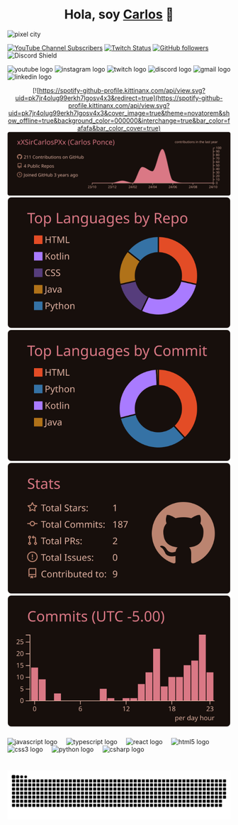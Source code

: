 <div align="center">
<h1 align="center">Hola, soy <a href="">Carlos</a> 👋</h1>
</div>
<!--<img src="https://flic.kr/p/2pMueU9"width="854" height="240">-->
<img width="1024" height="372" src="https://github.com/xXSirCarlosPXx/xXSirCarlosPXx/blob/profile-cards/images/Pixel-City3.gif" alt="pixel city" />

[![YouTube Channel Subscribers](https://img.shields.io/youtube/channel/subscribers/UCGlTKU0bgjSWBFahlCq-3ow?style=social)](https://youtube.com/@xXSirCarlosPXx)
[![Twitch Status](https://img.shields.io/twitch/status/xXSirCarlosPXx?style=social)](https://www.twitch.tv/xXSirCarlosPXx)
[![GitHub followers](https://img.shields.io/github/followers/xXSirCarlosPXx?style=social)](https://github.com/xXSirCarlosPXx)
![Discord Shield](https://discordapp.com/api/guilds/1093350624185299005/widget.png?style=shield)
<div align="left">
  <img src="https://img.shields.io/static/v1?message=Youtube&logo=youtube&label=&color=FF0000&logoColor=white&labelColor=&style=for-the-badge" height="35" alt="youtube logo"  />
  <img src="https://img.shields.io/static/v1?message=Instagram&logo=instagram&label=&color=E4405F&logoColor=white&labelColor=&style=for-the-badge" height="35" alt="instagram logo"  />
  <img src="https://img.shields.io/static/v1?message=Twitch&logo=twitch&label=&color=9146FF&logoColor=white&labelColor=&style=for-the-badge" height="35" alt="twitch logo"  />
  <img src="https://img.shields.io/static/v1?message=Discord&logo=discord&label=&color=7289DA&logoColor=white&labelColor=&style=for-the-badge" height="35" alt="discord logo"  />
  <img src="https://img.shields.io/static/v1?message=Gmail&logo=gmail&label=&color=D14836&logoColor=white&labelColor=&style=for-the-badge" height="35" alt="gmail logo"  />
  <img src="https://img.shields.io/static/v1?message=LinkedIn&logo=linkedin&label=&color=0077B5&logoColor=white&labelColor=&style=for-the-badge" height="35" alt="linkedin logo"  />
</div>

<div align="center">
  
  [![https://spotify-github-profile.kittinanx.com/api/view.svg?uid=pk7jr4olug99erkh7lgosv4x3&redirect=true](https://spotify-github-profile.kittinanx.com/api/view.svg?uid=pk7jr4olug99erkh7lgosv4x3&cover_image=true&theme=novatorem&show_offline=true&background_color=000000&interchange=true&bar_color=fafafa&bar_color_cover=true)
  [![](https://raw.githubusercontent.com/xXSirCarlosPXx/xXSirCarlosPXx/profile-cards/profile-summary-card-output/date_night/0-profile-details.svg)](https://github.com/xXSirCarlosPXx/github-profile-summary-cards)
  [![](https://raw.githubusercontent.com/xXSirCarlosPXx/xXSirCarlosPXx/profile-cards/profile-summary-card-output/date_night/1-repos-per-language.svg)](https://github.com/xXSirCarlosPXx/github-profile-summary-cards) [![](https://raw.githubusercontent.com/xXSirCarlosPXx/xXSirCarlosPXx/profile-cards/profile-summary-card-output/date_night/2-most-commit-language.svg)](https://github.com/xXSirCarlosPXx/github-profile-summary-cards)
  [![](https://raw.githubusercontent.com/xXSirCarlosPXx/xXSirCarlosPXx/profile-cards/profile-summary-card-output/date_night/3-stats.svg)](https://github.com/xXSirCarlosPXx/github-profile-summary-cards) [![](https://raw.githubusercontent.com/xXSirCarlosPXx/xXSirCarlosPXx/profile-cards/profile-summary-card-output/date_night/4-productive-time.svg)](https://github.com/xXSirCarlosPXx/github-profile-summary-cards)

</div>

###


<!--<img align="right" height="150" src="https://i.imgflip.com/65efzo.gif"  />-->


###

<div align="left">
  <img src="https://cdn.jsdelivr.net/gh/devicons/devicon/icons/javascript/javascript-original.svg" height="30" alt="javascript logo"  />
  <img width="12" />
  <img src="https://cdn.jsdelivr.net/gh/devicons/devicon/icons/typescript/typescript-original.svg" height="30" alt="typescript logo"  />
  <img width="12" />
  <img src="https://cdn.jsdelivr.net/gh/devicons/devicon/icons/react/react-original.svg" height="30" alt="react logo"  />
  <img width="12" />
  <img src="https://cdn.jsdelivr.net/gh/devicons/devicon/icons/html5/html5-original.svg" height="30" alt="html5 logo"  />
  <img width="12" />
  <img src="https://cdn.jsdelivr.net/gh/devicons/devicon/icons/css3/css3-original.svg" height="30" alt="css3 logo"  />
  <img width="12" />
  <img src="https://cdn.jsdelivr.net/gh/devicons/devicon/icons/python/python-original.svg" height="30" alt="python logo"  />
  <img width="12" />
  <img src="https://cdn.jsdelivr.net/gh/devicons/devicon/icons/csharp/csharp-original.svg" height="30" alt="csharp logo"  />
</div>

###

<br clear="both">

<img src="https://github.com/xXSirCarlosPXx/xXSirCarlosPXx/blob/profile-cards/profile-snake-card-output/github-contribution-grid-snake.svg" alt="Snake animation" />

###

